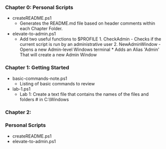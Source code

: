 ﻿### Chapter 0\: Personal Scripts
 * createREADME.ps1
    *  Generates the README.md file based on header comments within each Chapter Folder. 
 * elevate-to-admin.ps1
    *   Add two useful functions to $PROFILE 1. CheckAdmin - Checks if the current script is run by an administrative user 2. NewAdminWindow - Opens a new Admin-level Windows terminal     * Adds an Alias 'Admin' That will create a new Admin Window 
### Chapter 1\: Getting Started
 * basic-commands-note.ps1
    *  Listing of basic commands to review 
 * lab-1.ps1
    *   Lab 1: Create a text file that contains the names of the files and folders # in C:\Windows  
### Chapter 2\: 
### Personal Scripts
* createREADME.ps1
* elevate-to-admin.ps1
